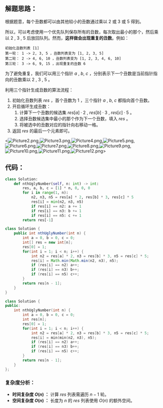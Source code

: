 ## 解题思路：

根据题意，每个丑数都可以由其他较小的丑数通过乘以 $2$ 或 $3$ 或 $5$ 得到。

所以，可以考虑使用一个优先队列保存所有的丑数，每次取出最小的那个，然后乘以 $2$ , $3$ , $5$ 后放回队列。然而，**这样做会出现重复的丑数**。例如：

```shell
初始化丑数列表 [1]
第一轮： 1 -> 2, 3, 5 ，丑数列表变为 [1, 2, 3, 5]
第二轮： 2 -> 4, 6, 10 ，丑数列表变为 [1, 2, 3, 4, 6, 10]
第三轮： 3 -> 6, 9, 15 ，出现重复的丑数 6
```

为了避免重复，我们可以用三个指针 $a$ , $b$, $c$ ，分别表示下一个丑数是当前指针指向的丑数乘以 $2$ , $3$ , $5$ 。

利用三个指针生成丑数的算法流程：

1. 初始化丑数列表 $res$ ，首个丑数为 $1$ ，三个指针 $a$ , $b$, $c$ 都指向首个丑数。
2. 开启循环生成丑数：
    1. 计算下一个丑数的候选集 $res[a] \cdot 2$ , $res[b] \cdot 3$ , $res[c] \cdot 5$ 。
    2. 选择丑数候选集中最小的那个作为下一个丑数，填入 $res$ 。
    3. 将被选中的丑数对应的指针向右移动一格。
3. 返回 $res$ 的最后一个元素即可。

<![Picture2.png](https://pic.leetcode-cn.com/1603023853-bcETWT-Picture2.png),![Picture3.png](https://pic.leetcode-cn.com/1603023853-BOsikd-Picture3.png),![Picture4.png](https://pic.leetcode-cn.com/1603023853-HrvzLL-Picture4.png),![Picture5.png](https://pic.leetcode-cn.com/1603023853-CzbMnV-Picture5.png),![Picture6.png](https://pic.leetcode-cn.com/1603023853-MoDFOM-Picture6.png),![Picture7.png](https://pic.leetcode-cn.com/1603023853-sjhztx-Picture7.png),![Picture8.png](https://pic.leetcode-cn.com/1603023853-NYylSy-Picture8.png),![Picture9.png](https://pic.leetcode-cn.com/1603023853-saAyFf-Picture9.png),![Picture10.png](https://pic.leetcode-cn.com/1603023853-IALBSE-Picture10.png),![Picture11.png](https://pic.leetcode-cn.com/1603023853-kMoqKL-Picture11.png),![Picture12.png](https://pic.leetcode-cn.com/1603023853-tsYuXg-Picture12.png)>

## 代码：

```Python []
class Solution:
    def nthUglyNumber(self, n: int) -> int:
        res, a, b, c = [1] * n, 0, 0, 0
        for i in range(1, n):
            n2, n3, n5 = res[a] * 2, res[b] * 3, res[c] * 5
            res[i] = min(n2, n3, n5)
            if res[i] == n2: a += 1
            if res[i] == n3: b += 1
            if res[i] == n5: c += 1
        return res[-1]
```

```Java []
class Solution {
    public int nthUglyNumber(int n) {
        int a = 0, b = 0, c = 0;
        int[] res = new int[n];
        res[0] = 1;
        for(int i = 1; i < n; i++) {
            int n2 = res[a] * 2, n3 = res[b] * 3, n5 = res[c] * 5;
            res[i] = Math.min(Math.min(n2, n3), n5);
            if (res[i] == n2) a++;
            if (res[i] == n3) b++;
            if (res[i] == n5) c++;
        }
        return res[n - 1];
    }
}
```

```C++ []
class Solution {
public:
    int nthUglyNumber(int n) {
        int a = 0, b = 0, c = 0;
        int res[n];
        res[0] = 1;
        for(int i = 1; i < n; i++) {
            int n2 = res[a] * 2, n3 = res[b] * 3, n5 = res[c] * 5;
            res[i] = min(min(n2, n3), n5);
            if (res[i] == n2) a++;
            if (res[i] == n3) b++;
            if (res[i] == n5) c++;
        }
        return res[n - 1];
    }
};
```

### 复杂度分析：

- **时间复杂度 $O(n)$ ：** 计算 $res$ 列表需遍历 $n-1$ 轮。
- **空间复杂度 $O(n)$ ：** 长度为 $n$ 的 $res$ 列表使用 $O(n)$ 的额外空间。
